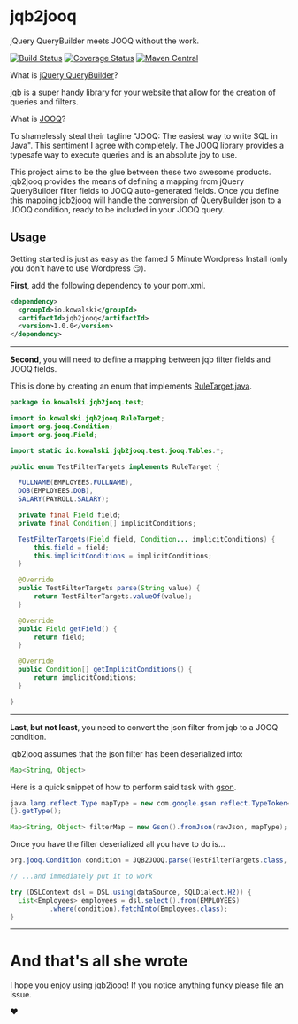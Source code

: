 # jqb2jooq
jQuery QueryBuilder meets JOOQ without the work.

[![Build Status](https://travis-ci.org/Kowalski-IO/jqb2jooq.svg?branch=master)](https://travis-ci.org/Kowalski-IO/jqb2jooq)
[![Coverage Status](https://coveralls.io/repos/github/Kowalski-IO/jqb2jooq/badge.svg?branch=master)](https://coveralls.io/github/Kowalski-IO/jqb2jooq?branch=master)
[![Maven Central](https://maven-badges.herokuapp.com/maven-central/io.kowalski/jqb2jooq/badge.svg)](https://maven-badges.herokuapp.com/maven-central/io.kowalski/jqb2jooq)


What is [jQuery QueryBuilder](http://querybuilder.js.org)?

jqb is a super handy library for your website that allow for the creation of queries and filters.


What is [JOOQ](https://www.jooq.org)?

To shamelessly steal their tagline "JOOQ: The easiest way to write SQL in Java". This sentiment I agree with completely. 
The JOOQ library provides a typesafe way to execute queries and is an absolute joy to use.


This project aims to be the glue between these two awesome products. jqb2jooq provides the means of defining a mapping from
jQuery QueryBuilder filter fields to JOOQ auto-generated fields. Once you define this mapping jqb2jooq will handle the conversion of QueryBuilder json to a JOOQ condition, ready to be included in your JOOQ query.


## Usage

Getting started is just as easy as the famed 5 Minute Wordpress Install (only you don't have to use Wordpress :smirk:).

**First**, add the following dependency to your pom.xml.

```xml
<dependency>
  <groupId>io.kowalski</groupId>
  <artifactId>jqb2jooq</artifactId>
  <version>1.0.0</version>
</dependency>
```
***

**Second**, you will need to define a mapping between jqb filter fields and JOOQ fields.

This is done by creating an enum that implements [RuleTarget.java](src/main/java/io/kowalski/jqb2jooq/RuleTarget.java).

```java
package io.kowalski.jqb2jooq.test;

import io.kowalski.jqb2jooq.RuleTarget;
import org.jooq.Condition;
import org.jooq.Field;

import static io.kowalski.jqb2jooq.test.jooq.Tables.*;

public enum TestFilterTargets implements RuleTarget {

  FULLNAME(EMPLOYEES.FULLNAME),
  DOB(EMPLOYEES.DOB),
  SALARY(PAYROLL.SALARY);

  private final Field field;
  private final Condition[] implicitConditions;

  TestFilterTargets(Field field, Condition... implicitConditions) {
      this.field = field;
      this.implicitConditions = implicitConditions;
  }

  @Override
  public TestFilterTargets parse(String value) {
      return TestFilterTargets.valueOf(value);
  }

  @Override
  public Field getField() {
      return field;
  }

  @Override
  public Condition[] getImplicitConditions() {
      return implicitConditions;
  }

}
```

***

**Last, but not least**, you need to convert the json filter from jqb to a JOOQ condition.

jqb2jooq assumes that the json filter has been deserialized into: 
```java
Map<String, Object>
```

Here is a quick snippet of how to perform said task with [gson](https://github.com/google/gson).
```java
java.lang.reflect.Type mapType = new com.google.gson.reflect.TypeToken<Map<String, Object>>() 
{}.getType();

Map<String, Object> filterMap = new Gson().fromJson(rawJson, mapType);
```
Once you have the filter deserialized all you have to do is...

```java
org.jooq.Condition condition = JQB2JOOQ.parse(TestFilterTargets.class, filterMap);

// ...and immediately put it to work

try (DSLContext dsl = DSL.using(dataSource, SQLDialect.H2)) {
  List<Employees> employees = dsl.select().from(EMPLOYEES)
          .where(condition).fetchInto(Employees.class);
}

```

***

# And that's all she wrote

I hope you enjoy using jqb2jooq! If you notice anything funky please file an issue.

:heart:
